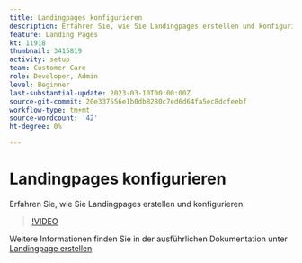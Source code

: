 ```yaml
---
title: Landingpages konfigurieren
description: Erfahren Sie, wie Sie Landingpages erstellen und konfigurieren.
feature: Landing Pages
kt: 11918
thumbnail: 3415819
activity: setup
team: Customer Care
role: Developer, Admin
level: Beginner
last-substantial-update: 2023-03-10T00:00:00Z
source-git-commit: 20e337556e1b0db8280c7ed6d64fa5ec8dcfeebf
workflow-type: tm+mt
source-wordcount: '42'
ht-degree: 0%

---
```


# Landingpages konfigurieren

Erfahren Sie, wie Sie Landingpages erstellen und konfigurieren.

>[!VIDEO](https://video.tv.adobe.com/v/3415819/?quality=12)

Weitere Informationen finden Sie in der ausführlichen Dokumentation unter [Landingpage erstellen](https://experienceleague.adobe.com/docs/campaign-classic/using/designing-content/editing-html-content/creating-a-landing-page.html).
